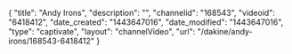 {
    "title": "Andy Irons",
    "description": "",
    "channelid": "168543",
    "videoid": "6418412",
    "date_created": "1443647016",
    "date_modified": "1443647016",
    "type": "captivate",
    "layout": "channelVideo",
    "url": "\/dakine\/andy-irons\/168543-6418412"
}